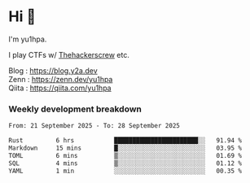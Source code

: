 # Hi 👋

I'm yu1hpa.

I play CTFs w/ [Thehackerscrew](https://www.thehackerscrew.team/) etc.

Blog : https://blog.y2a.dev  
Zenn : https://zenn.dev/yu1hpa  
Qiita : https://qiita.com/yu1hpa  

### Weekly development breakdown

<!--START_SECTION:waka-->

```txt
From: 21 September 2025 - To: 28 September 2025

Rust         6 hrs           ███████████████████████░░   91.94 %
Markdown     15 mins         █░░░░░░░░░░░░░░░░░░░░░░░░   03.95 %
TOML         6 mins          ▒░░░░░░░░░░░░░░░░░░░░░░░░   01.69 %
SQL          4 mins          ▒░░░░░░░░░░░░░░░░░░░░░░░░   01.12 %
YAML         1 min           ░░░░░░░░░░░░░░░░░░░░░░░░░   00.35 %
```

<!--END_SECTION:waka-->

